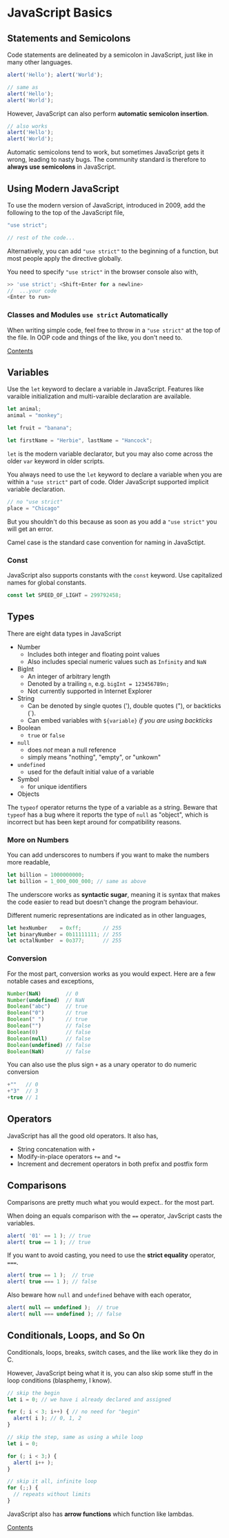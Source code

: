 # JavaScript Basics

## Statements and Semicolons

Code statements are delineated by a semicolon in JavaScript, just like in many other languages.

```js
alert('Hello'); alert('World');

// same as
alert('Hello');
alert('World');
```

However, JavaScript can also perform **automatic semicolon insertion**.

```js
// also works
alert('Hello');
alert('World');
```

Automatic semicolons tend to work, but sometimes JavaScript gets it wrong, leading to nasty bugs. The community standard is therefore to **always use semicolons** in JavaScript.

## Using Modern JavaScript

To use the modern version of JavaScript, introduced in 2009, add the following to the top of the JavaScript file,

```js
"use strict";

// rest of the code...
```

Alternatively, you can add `"use strict"` to the beginning of a function, but most people apply the directive globally.

You need to specify `"use strict"` in the browser console also with,

```js
>> 'use strict'; <Shift+Enter for a newline>
//  ...your code
<Enter to run>
```

### Classes and Modules `use strict` Automatically

When writing simple code, feel free to throw in a `"use strict"` at the top of the file. In OOP code and things of the like, you don't need to.

[Contents](_main_javascript_notes.md)

## Variables

Use the `let` keyword to declare a variable in JavaScript. Features like varaible initialization and multi-varaible declaration are available.

```js
let animal;
animal = "monkey";

let fruit = "banana";

let firstName = "Herbie", lastName = "Hancock";
```

`let` is the modern variable declarator, but you may also come across the older `var` keyword in older scripts.

You always need to use the `let` keyword to declare a variable when you are within a `"use strict"` part of code. Older JavaScript supported implicit variable declaration.

```js
// no "use strict"
place = "Chicago"
```

But you shouldn't do this because as soon as you add a `"use strict"` you will get an error.

Camel case is the standard case convention for naming in JavaSctipt.

### Const

JavaScript also supports constants with the `const` keyword. Use capitalized names for global constants.

```js
const let SPEED_OF_LIGHT = 299792458;
```

## Types

There are eight data types in JavaScript

- Number
  - Includes both integer and floating point values
  - Also includes special numeric values such as `Infinity` and `NaN`
- BigInt
  - An integer of arbitrary length
  - Denoted by a trailing `n`, e.g. `bigInt = 123456789n;`
  - Not currently supported in Internet Explorer
- String
  - Can be denoted by single quotes ('), double quotes ("), or backticks (`).
  - Can embed variables with `${variable}` *if you are using backticks*
- Boolean
  - `true` or `false`
- `null`
  - does *not* mean a null reference
  - simply means "nothing", "empty", or  "unkown"
- `undefined`
  - used for the default initial value of a variable
- Symbol
  - for unique identifiers
- Objects

The `typeof` operator returns the type of a variable as a string. Beware that `typeof` has a bug where it reports the type of `null` as "object", which is incorrect but has been kept around for compatibility reasons.

### More on Numbers

You can add underscores to numbers if you want to make the numbers more readable,

```js
let billion = 1000000000;
let billion = 1_000_000_000; // same as above
```

The underscore works as **syntactic sugar**, meaning it is syntax that makes the code easier to read but doesn't change the program behaviour.

Different numeric representations are indicated as in other languages,

```js
let hexNumber    = 0xff;       // 255
let binaryNumber = 0b11111111; // 255
let octalNumber  = 0o377;      // 255
```

### Conversion

For the most part, conversion works as you would expect. Here are a few notable cases and exceptions,

```js
Number(NaN)        // 0
Number(undefined)  // NaN
Boolean("abc")     // true
Boolean("0")       // true
Boolean(" ")       // true
Boolean("")        // false
Boolean(0)         // false
Boolean(null)      // false
Boolean(undefined) // false
Boolean(NaN)       // false
```

You can also use the plus sign `+` as a unary operator to do numeric conversion

```js
+""   // 0
+"3"  // 3
+true // 1
```

## Operators

JavaScript has all the good old operators. It also has,

- String concatenation with `+`
- Modify-in-place operators `+=` and `*=`
- Increment and decrement operators in both prefix and postfix form

## Comparisons

Comparisons are pretty much what you would expect.. for the most part.

When doing an equals comparison with the `==` operator, JavScript casts the variables.

```js
alert( '01' == 1 ); // true
alert( true == 1 ); // true
```

If you want to avoid casting, you need to use the **strict equality** operator, `===`.

```js
alert( true == 1 );  // true
alert( true === 1 ); // false
```

Also beware how `null` and `undefined` behave with each operator,

```js
alert( null == undefined );  // true
alert( null === undefined ); // false
```

## Conditionals, Loops, and So On

Conditionals, loops, breaks, switch cases, and the like work like they do in C.

However, JavaScript being what it is, you can also skip some stuff in the loop conditions (blasphemy, I know).

```js
// skip the begin
let i = 0; // we have i already declared and assigned

for (; i < 3; i++) { // no need for "begin"
  alert( i ); // 0, 1, 2
}

// skip the step, same as using a while loop
let i = 0;

for (; i < 3;) {
  alert( i++ );
}

// skip it all, infinite loop
for (;;) {
  // repeats without limits
}
```

JavaScript also has **arrow functions** which function like lambdas.

[Contents](_main_javascript_notes.md)
